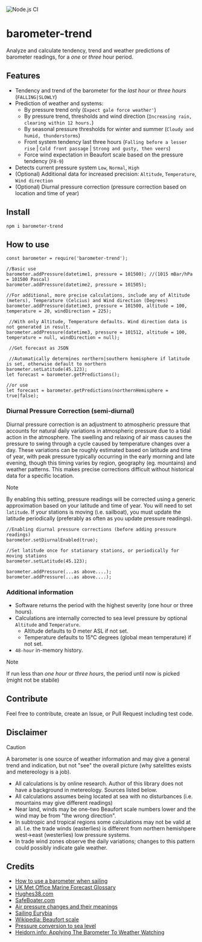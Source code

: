 ![Node.js CI](https://github.com/oyve/barometer-trend/workflows/Node.js%20CI/badge.svg)
# barometer-trend
Analyze and calculate tendency, trend and weather predictions of barometer readings, for a *one* or *three* hour period.

## Features
- Tendency and trend of the barometer for the *last hour* or *three hours* (`FALLING|SLOWLY`)
- Prediction of weather and systems:
  - By pressure trend only (`Expect gale force weather'`)
  - By pressure trend, thresholds and wind direction (`Increasing rain, clearing within 12 hours.`)
  - By seasonal pressure thresholds for winter and summer (`Cloudy and humid, thunderstorms`)
  - Front system tendency last three hours (`Falling before a lesser rise` | `Cold front passage` | `Strong and gusty, then veers`)
  - Force wind expectation in Beaufort scale based on the pressure tendency (`F8-9`)
- Detects current pressure system `Low`, `Normal`, `High`
- (Optional) Additional data for increased precision: `Altitude`, `Temperature`, `Wind direction`
- (Optional) Diurnal pressure correction (pressure correction based on location and time of year)

## Install
```
npm i barometer-trend
```

## How to use
```
const barometer = require('barometer-trend');

//Basic use
barometer.addPressure(datetime1, pressure = 101500); //(1015 mBar/hPa = 101500 Pascal)
barometer.addPressure(datetime2, pressure = 101505);

//For additional, more precise calculations, include any of Altitude (meters), Temperature (Celcius) and Wind direction (Degrees)
barometer.addPressure(datetime3, pressure = 101500, altitude = 100, temperature = 20, windDirection = 225);

 //With only Altitude, Temperature defaults. Wind direction data is not generated in result.
barometer.addPressure(datetime3, pressure = 101512, altitude = 100, temperature = null, windDirection = null);

 //Get forecast as JSON

 //Automatically determines northern|southern hemisphere if latitude is set, otherwise default to northern
barometer.setLatitude(45.123);
let forecast = barometer.getPredictions();

//or use
let forecast = barometer.getPredictions(northernHemisphere = true|false);
```

### Diurnal Pressure Correction (semi-diurnal)
Diurnal pressure correction is an adjustment to atmospheric pressure that accounts for natural daily variations in atmospheric pressure due to a tidal action in the atmosphere. The swelling and relaxing of air mass causes the pressure to swing through a cycle caused by temperature changes over a day. These variations can be roughly estimated based on latitude and time of year, with peak pressure typically occurring in the early morning and late evening, though this timing varies by region, geography (eg. mountains) and weather patterns. This makes precise corrections difficult without historical data for a specific location.

> [!NOTE]
> By enabling this setting, pressure readings will be corrected using a generic approximation based on your latitude and time of year. You will need to set `latitude`. If your stations is moving (i.e. sailboat), you must update the latitude periodically (preferably as often as you update pressure readings).

```
//Enabling diurnal pressure corrections (before adding pressure readings)
barometer.setDiurnalEnabled(true);

//Set latitude once for stationary stations, or periodically for moving stations
barometer.setLatitude(45.123);

barometer.addPressure(...as above....);
barometer.addPressure(...as above....);
```

### Additional information
- Software returns the period with the highest severity (one hour or three hours).
- Calculations are internally corrected to sea level pressure by optional `Altitude` and `Temperature`.
  - Altitude defaults to 0 meter ASL if not set.
  - Temperature defaults to 15°C degrees (global mean temperature) if not set.
- `48-hour` in-memory history.

> [!NOTE]
> If run less than *one hour* or *three hours*, the period until now is picked (might not be stabile)

## Contribute
Feel free to contribute, create an Issue, or Pull Request including test code.

## Disclaimer
> [!CAUTION]
> A barometer is one source of weather information and may give a general trend and indication, but not "see" the overall picture (why satelittes exists and metereology is a job).

- All calculations is by online research. Author of this library does not have a background in metereology. Sources listed below.
- All calculations assumes being located at sea with no disturbances (i.e. mountains may give different readings)
- Near land, winds may be one-two Beaufort scale numbers lower and the wind may be from "the wrong direction".
- In subtropic and tropical regions some calculations may not be valid at all. I.e. the trade winds (easterlies) is different from northern hemishpere west->east (westerlies) low pressure systems.
- In trade wind zones observe the daily variations; changes to this pattern could possibly indicate gale weather.

## Credits
- [How to use a barometer when sailing](https://www.jollyparrot.co.uk/blog/how-to-use-barometer-when-sailing)
- [UK Met Office Marine Forecast Glossary](https://www.metoffice.gov.uk/weather/guides/coast-and-sea/glossary)
- [Hughes38.com](http://www.hughes38.com/wp-content/uploads/2016/02/Barometer-Wind-and-Temperature-WX.pdf)
- [SafeBoater.com](https://www.safeboater.com/learn-the-rules/weather.html)
- [Air pressure changes and their meanings](http://www.bohlken.net/airpressure2.htm)
- [Sailing Eurybia](https://sailingeurybia.com/weather-resources/)
- [Wikipedia: Beaufort scale](https://en.wikipedia.org/wiki/Beaufort_scale)
- [Pressure conversion to sea level](https://keisan.casio.com/exec/system/1224575267)
- [Heidorn.info: Applying The Barometer To Weather Watching](http://www.heidorn.info/keith/weather/eyes/barometer3.htm)
